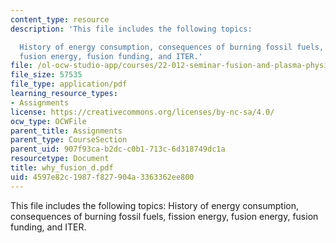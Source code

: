 ```yaml
---
content_type: resource
description: 'This file includes the following topics:

  History of energy consumption, consequences of burning fossil fuels, fission energy,
  fusion energy, fusion funding, and ITER.'
file: /ol-ocw-studio-app/courses/22-012-seminar-fusion-and-plasma-physics-spring-2006/4597e82c1987f827904a3363362ee800_why_fusion_d.pdf
file_size: 57535
file_type: application/pdf
learning_resource_types:
- Assignments
license: https://creativecommons.org/licenses/by-nc-sa/4.0/
ocw_type: OCWFile
parent_title: Assignments
parent_type: CourseSection
parent_uid: 907f93ca-b2dc-c0b1-713c-6d318749dc1a
resourcetype: Document
title: why_fusion_d.pdf
uid: 4597e82c-1987-f827-904a-3363362ee800
---
```

This file includes the following topics:
History of energy consumption, consequences of burning fossil fuels, fission energy, fusion energy, fusion funding, and ITER.